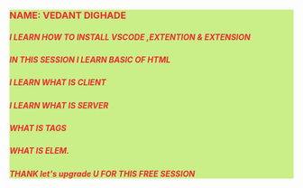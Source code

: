 <!DOCTYPE html>
<html lang="en">
<head>
    <meta charset="UTF-8">
    <meta http-equiv="X-UA-Compatible" content="IE=edge">
    <meta name="viewport" content="width=device-width, initial-scale=1.0">
    <title>HTML and CSS course Zero to Hero</title>
    <style>
div{
    color: rgb(238, 43, 43);
background-color: rgb(202, 238, 136);
}
    </style>
</head>
<body>
<div>  
<h3>NAME: VEDANT DIGHADE</h3>
<H5>I LEARN HOW TO INSTALL VSCODE ,EXTENTION & EXTENSION </H5>
<h5>IN THIS SESSION  I LEARN BASIC OF HTML </h5>
<h5>I LEARN WHAT IS CLIENT</h5>   
<h5>I LEARN WHAT IS SERVER</h5>   
<h5>WHAT IS TAGS </h5>   
<h5>WHAT IS ELEM.</h5>   
<h5>THANK let's upgrade U FOR THIS FREE SESSION</h5>   
</div>  
</body>
</html>
